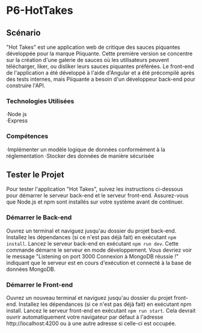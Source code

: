 # P6-HotTakes
## Scénario
"Hot Takes" est une application web de critique des sauces piquantes développée pour la marque Piiquante. Cette première version se concentre sur la création d'une galerie de sauces où les utilisateurs peuvent télécharger, liker, ou disliker leurs sauces piquantes préférées.
Le front-end de l'application a été développé à l'aide d'Angular et a été précompilé après des tests internes, mais Piiquante a besoin d'un développeur back-end pour construire l'API.
### Technologies Utilisées
 ·Node js<br>
 ·Express
### Compétences
·Implémenter un modèle logique de données conformément à la réglementation
·Stocker des données de manière sécurisée

## Tester le Projet
Pour tester l'application "Hot Takes", suivez les instructions ci-dessous pour démarrer le serveur back-end et le serveur front-end. Assurez-vous que Node.js et npm sont installés sur votre système avant de continuer.

### Démarrer le Back-end
Ouvrez un terminal et naviguez jusqu'au dossier du projet back-end.
Installez les dépendances (si ce n'est pas déjà fait) en exécutant `npm install`.
Lancez le serveur back-end en exécutant `npm run dev`. Cette commande démarre le serveur en mode développement.
Vous devriez voir le message "Listening on port 3000 Connexion à MongoDB réussie !" indiquant que le serveur est en cours d'exécution et connecté à la base de données MongoDB.
### Démarrer le Front-end
Ouvrez un nouveau terminal et naviguez jusqu'au dossier du projet front-end.
Installez les dépendances (si ce n'est pas déjà fait) en exécutant npm install.
Lancez le serveur front-end en exécutant `npm run start`. Cela devrait ouvrir automatiquement votre navigateur par défaut à l'adresse http://localhost:4200 ou à une autre adresse si celle-ci est occupée.
